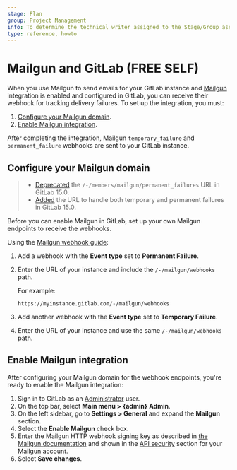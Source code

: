 ```yaml
---
stage: Plan
group: Project Management
info: To determine the technical writer assigned to the Stage/Group associated with this page, see https://about.gitlab.com/handbook/product/ux/technical-writing/#assignments
type: reference, howto
---
```


# Mailgun and GitLab **(FREE SELF)**

When you use Mailgun to send emails for your GitLab instance and [Mailgun](https://www.mailgun.com/)
integration is enabled and configured in GitLab, you can receive their webhook for
tracking delivery failures. To set up the integration, you must:

1. [Configure your Mailgun domain](#configure-your-mailgun-domain).
1. [Enable Mailgun integration](#enable-mailgun-integration).

After completing the integration, Mailgun `temporary_failure` and `permanent_failure` webhooks are sent to your GitLab instance.

## Configure your Mailgun domain

> - [Deprecated](https://gitlab.com/gitlab-org/gitlab/-/issues/359113) the `/-/members/mailgun/permanent_failures` URL in GitLab 15.0.
> - [Added](https://gitlab.com/gitlab-org/gitlab/-/issues/359113) the URL to handle both temporary and permanent failures in GitLab 15.0.

Before you can enable Mailgun in GitLab, set up your own Mailgun endpoints to receive the webhooks.

Using the [Mailgun webhook guide](https://www.mailgun.com/blog/product/a-guide-to-using-mailguns-webhooks/):

1. Add a webhook with the **Event type** set to **Permanent Failure**.
1. Enter the URL of your instance and include the `/-/mailgun/webhooks` path.

   For example:

   ```plaintext
   https://myinstance.gitlab.com/-/mailgun/webhooks
   ```

1. Add another webhook with the **Event type** set to **Temporary Failure**.
1. Enter the URL of your instance and use the same `/-/mailgun/webhooks` path.

## Enable Mailgun integration

After configuring your Mailgun domain for the webhook endpoints,
you're ready to enable the Mailgun integration:

1. Sign in to GitLab as an [Administrator](../../user/permissions.md) user.
1. On the top bar, select **Main menu >** **{admin}** **Admin**.
1. On the left sidebar, go to **Settings > General** and expand the **Mailgun** section.
1. Select the **Enable Mailgun** check box.
1. Enter the Mailgun HTTP webhook signing key as described in
   [the Mailgun documentation](https://documentation.mailgun.com/en/latest/user_manual.html#webhooks-1) and
   shown in the [API security](https://app.mailgun.com/app/account/security/api_keys) section for your Mailgun account.
1. Select **Save changes**.
